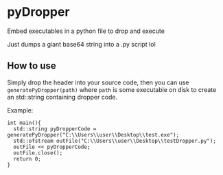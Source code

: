# pyDropper
Embed executables in a python file to drop and execute


Just dumps a giant base64 string into a .py script lol

## How to use
Simply drop the header into your source code, then you can use `generatePyDropper(path)` where `path` is some executable on disk to create an std::string containing dropper code.


Example:
```
int main(){
  std::string pyDropperCode = generatePyDropper("C:\\Users\\user\\Desktop\\test.exe");
  std::ofstream outFile("C:\\Users\\user\\Desktop\\testDropper.py");
  outFile << pyDropperCode;
  outFile.close();
  return 0;
}
```
